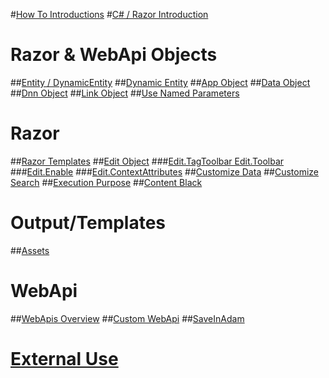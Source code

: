 #[How To Introductions](index.md)
#[C# / Razor Introduction](xref:HowTo.CSharp)

# Razor & WebApi Objects
##[Entity / DynamicEntity](xref:HowTo.DynamicCode.Entity)
##[Dynamic Entity](xref:HowTo.DynamicCode.DynamicEntity)
##[App Object](xref:HowTo.DynamicCode.App)
##[Data Object](xref:HowTo.DynamicCode.Data)
##[Dnn Object](xref:HowTo.DynamicCode.Dnn)
##[Link Object](xref:HowTo.DynamicCode.Link)
##[Use Named Parameters](xref:HowTo.DynamicCode.NamedParameters)

# Razor
##[Razor Templates](xref:HowTo.Razor.Templates)
##[Edit Object](xref:HowTo.Razor.Edit)
###[Edit.TagToolbar Edit.Toolbar](xref:HowTo.Razor.Edit.Toolbar)
###[Edit.Enable](xref:HowTo.Razor.Edit.Enable)
###[Edit.ContextAttributes](xref:HowTo.Razor.ContextAttributes)
##[Customize Data](xref:HowTo.Razor.CustomizeData)
##[Customize Search](xref:HowTo.Razor.CustomizeSearch)
##[Execution Purpose](xref:HowTo.Razor.Purpose)
##[Content Black](xref:HowTo.Razor.Blocks)

# Output/Templates
##[Assets](xref:HowTo.Output.Assets)

# WebApi
##[WebApis Overview](xref:HowTo.WebApis)
##[Custom WebApi](xref:HowTo.WebApi)
##[SaveInAdam](xref:HowTo.WebApi.SaveInAdam)

# [External Use](xref:HowTo.External)



